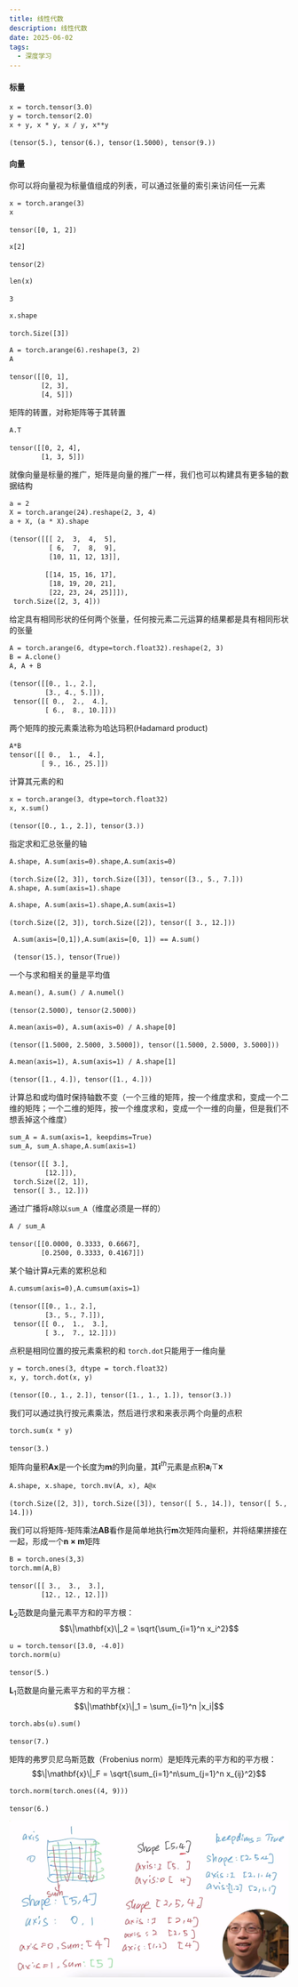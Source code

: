 ```yaml
---
title: 线性代数
description: 线性代数
date: 2025-06-02
tags:
  - 深度学习
---
```

#### 标量
```
x = torch.tensor(3.0)
y = torch.tensor(2.0)
x + y, x * y, x / y, x**y

(tensor(5.), tensor(6.), tensor(1.5000), tensor(9.))
```
#### 向量
你可以将向量视为标量值组成的列表，可以通过张量的索引来访问任一元素
```
x = torch.arange(3)
x

tensor([0, 1, 2])
```
```
x[2]

tensor(2)
```
```
len(x)

3
```
```
x.shape

torch.Size([3])
```
```
A = torch.arange(6).reshape(3, 2)
A

tensor([[0, 1],
        [2, 3],
        [4, 5]])
```
矩阵的转置，对称矩阵等于其转置
```
A.T

tensor([[0, 2, 4],
        [1, 3, 5]])
```
就像向量是标量的推广，矩阵是向量的推广一样，我们也可以构建具有更多轴的数据结构
```
a = 2
X = torch.arange(24).reshape(2, 3, 4)
a + X, (a * X).shape

(tensor([[[ 2,  3,  4,  5],
          [ 6,  7,  8,  9],
          [10, 11, 12, 13]],
 
         [[14, 15, 16, 17],
          [18, 19, 20, 21],
          [22, 23, 24, 25]]]),
 torch.Size([2, 3, 4]))
```
给定具有相同形状的任何两个张量，任何按元素二元运算的结果都是具有相同形状的张量
```
A = torch.arange(6, dtype=torch.float32).reshape(2, 3)
B = A.clone()
A, A + B

(tensor([[0., 1., 2.],
         [3., 4., 5.]]),
 tensor([[ 0.,  2.,  4.],
         [ 6.,  8., 10.]]))
```
两个矩阵的按元素乘法称为哈达玛积(Hadamard product)
```
A*B
tensor([[ 0.,  1.,  4.],
        [ 9., 16., 25.]])
```
计算其元素的和
```
x = torch.arange(3, dtype=torch.float32)
x, x.sum()

(tensor([0., 1., 2.]), tensor(3.))
```
指定求和汇总张量的轴
```
A.shape, A.sum(axis=0).shape,A.sum(axis=0)

(torch.Size([2, 3]), torch.Size([3]), tensor([3., 5., 7.]))
A.shape, A.sum(axis=1).shape
```
```
A.shape, A.sum(axis=1).shape,A.sum(axis=1)

(torch.Size([2, 3]), torch.Size([2]), tensor([ 3., 12.]))
```
```
 A.sum(axis=[0,1]),A.sum(axis=[0, 1]) == A.sum()

 (tensor(15.), tensor(True))
```
一个与求和相关的量是平均值
```
A.mean(), A.sum() / A.numel()

(tensor(2.5000), tensor(2.5000))
```
```
A.mean(axis=0), A.sum(axis=0) / A.shape[0]

(tensor([1.5000, 2.5000, 3.5000]), tensor([1.5000, 2.5000, 3.5000]))
```
```
A.mean(axis=1), A.sum(axis=1) / A.shape[1]

(tensor([1., 4.]), tensor([1., 4.]))
```
计算总和或均值时保持轴数不变（一个三维的矩阵，按一个维度求和，变成一个二维的矩阵；一个二维的矩阵，按一个维度求和，变成一个一维的向量，但是我们不想丢掉这个维度）
```
sum_A = A.sum(axis=1, keepdims=True)
sum_A, sum_A.shape,A.sum(axis=1)

(tensor([[ 3.],
         [12.]]),
 torch.Size([2, 1]),
 tensor([ 3., 12.]))
```
通过广播将`A`除以`sum_A`（维度必须是一样的）
```
A / sum_A

tensor([[0.0000, 0.3333, 0.6667],
        [0.2500, 0.3333, 0.4167]])
```
某个轴计算`A`元素的累积总和
```
A.cumsum(axis=0),A.cumsum(axis=1)

(tensor([[0., 1., 2.],
         [3., 5., 7.]]),
 tensor([[ 0.,  1.,  3.],
         [ 3.,  7., 12.]]))
```
点积是相同位置的按元素乘积的和
`torch.dot`只能用于一维向量
```
y = torch.ones(3, dtype = torch.float32)
x, y, torch.dot(x, y)

(tensor([0., 1., 2.]), tensor([1., 1., 1.]), tensor(3.))
```
我们可以通过执行按元素乘法，然后进行求和来表示两个向量的点积
```
torch.sum(x * y)

tensor(3.)
```
矩阵向量积$\boldsymbol{A}$$\boldsymbol{x}$是一个长度为$\boldsymbol{m}$的列向量，其$\boldsymbol{i}^{th}$元素是点积$\boldsymbol{a}_i\top\boldsymbol{x}$
```
A.shape, x.shape, torch.mv(A, x), A@x 

(torch.Size([2, 3]), torch.Size([3]), tensor([ 5., 14.]), tensor([ 5., 14.]))
```
我们可以将矩阵-矩阵乘法$\boldsymbol{AB}$看作是简单地执行$\boldsymbol{m}$次矩阵向量积，并将结果拼接在一起，形成一个$\boldsymbol{n×m}$矩阵
```
B = torch.ones(3,3)
torch.mm(A,B)

tensor([[ 3.,  3.,  3.],
        [12., 12., 12.]])
```
$\boldsymbol{L}_2$范数是向量元素平方和的平方根：$$\|\mathbf{x}\|_2 = \sqrt{\sum_{i=1}^n x_i^2}$$
```
u = torch.tensor([3.0, -4.0])
torch.norm(u)

tensor(5.)
```
$\boldsymbol{L}_1$范数是向量元素平方和的平方根：$$\|\mathbf{x}\|_1 = \sum_{i=1}^n |x_i|$$
```
torch.abs(u).sum()

tensor(7.)
```
矩阵的弗罗贝尼乌斯范数（Frobenius norm）是矩阵元素的平方和的平方根：$$\|\mathbf{x}\|_F = \sqrt{\sum_{i=1}^n\sum_{j=1}^n x_{ij}^2}$$
```
torch.norm(torch.ones((4, 9)))

tensor(6.)
```
<img src="../public/sum.jpg">







